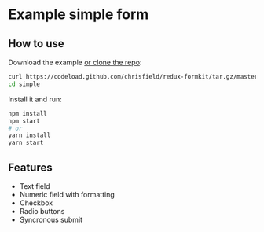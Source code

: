 # Example simple form

## How to use

Download the example [or clone the repo](https://github.com/chrisfield/redux-formkit):

```bash
curl https://codeload.github.com/chrisfield/redux-formkit/tar.gz/master | tar -xz --strip=2 "redux-formkit"-master/examples/simple
cd simple
```

Install it and run:

```bash
npm install
npm start
# or
yarn install
yarn start
```

## Features
* Text field
* Numeric field with formatting
* Checkbox
* Radio buttons
* Syncronous submit